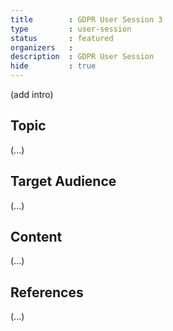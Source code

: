 ```yaml
---
title        : GDPR User Session 3
type         : user-session
status       : featured
organizers   : 
description  : GDPR User Session
hide         : true
---
```


(add intro)

## Topic

(...)

## Target Audience

(...)

## Content

(...)

## References

(...)
